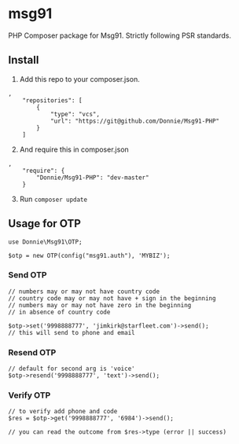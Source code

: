 # msg91

PHP Composer package for Msg91. Strictly following PSR standards.

## Install

1. Add this repo to your composer.json.
```
,
    "repositories": [
        {
            "type": "vcs",
            "url": "https://git@github.com/Donnie/Msg91-PHP"
        }
    ]
```

2. And require this in composer.json
```
,
    "require": {
        "Donnie/Msg91-PHP": "dev-master"
    }
```

3. Run `composer update`

## Usage for OTP

```
use Donnie\Msg91\OTP;

$otp = new OTP(config("msg91.auth"), 'MYBIZ');
```

### Send OTP

```
// numbers may or may not have country code
// country code may or may not have + sign in the beginning
// numbers may or may not have zero in the beginning
// in absence of country code

$otp->set('9998888777', 'jimkirk@starfleet.com')->send();
// this will send to phone and email
```

### Resend OTP

```
// default for second arg is 'voice'
$otp->resend('9998888777', 'text')->send();
```

###  Verify OTP
```
// to verify add phone and code
$res = $otp->get('9998888777', '6984')->send();

// you can read the outcome from $res->type (error || success)
```
